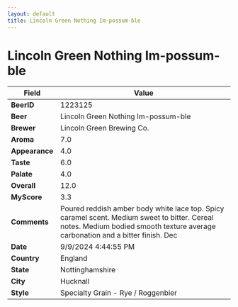```yaml
---
layout: default
title: Lincoln Green Nothing Im-possum-ble
---
```


# Lincoln Green Nothing Im-possum-ble

| Field         | Value     |
|---------------|-----------|
| **BeerID** | 1223125 |
| **Beer** | Lincoln Green Nothing Im-possum-ble |
| **Brewer** | Lincoln Green Brewing Co. |
| **Aroma** | 7.0 |
| **Appearance** | 4.0 |
| **Taste** | 6.0 |
| **Palate** | 4.0 |
| **Overall** | 12.0 |
| **MyScore** | 3.3 |
| **Comments** | Poured reddish amber body white lace top.  Spicy caramel scent.  Medium sweet to bitter.  Cereal notes. Medium bodied smooth texture average carbonation and a bitter finish.  Dec |
| **Date** | 9/9/2024 4:44:55 PM |
| **Country** | England |
| **State** | Nottinghamshire |
| **City** | Hucknall |
| **Style** | Specialty Grain - Rye / Roggenbier |
